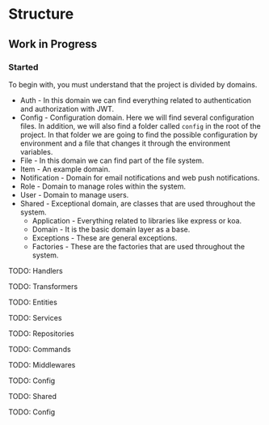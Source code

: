 # Structure

## Work in Progress

### Started

To begin with, you must understand that the project is divided by domains.

* Auth - In this domain we can find everything related to authentication and authorization with JWT.
* Config - Configuration domain. Here we will find several configuration files. In addition, we will also find a folder called `config` in the root of the project. In that folder we are going to find the possible configuration by environment and a file that changes it through the environment variables.
* File - In this domain we can find part of the file system.
* Item - An example domain.
* Notification - Domain for email notifications and web push notifications.
* Role - Domain to manage roles within the system.
* User - Domain to manage users.
* Shared - Exceptional domain, are classes that are used throughout the system.
     * Application - Everything related to libraries like express or koa.
     * Domain - It is the basic domain layer as a base.
     * Exceptions - These are general exceptions.
     * Factories - These are the factories that are used throughout the system.

TODO: Handlers

TODO: Transformers

TODO: Entities

TODO: Services

TODO: Repositories

TODO: Commands

TODO: Middlewares

TODO: Config

TODO: Shared

TODO: Config
